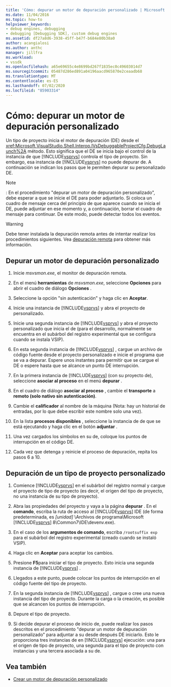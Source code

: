 ```yaml
---
title: 'Cómo: depurar un motor de depuración personalizado | Microsoft Docs'
ms.date: 11/04/2016
ms.topic: how-to
helpviewer_keywords:
- debug engines, debugging
- debugging [Debugging SDK], custom debug engines
ms.assetid: df27a8d6-3938-45ff-b47f-b684e80b38a0
author: acangialosi
ms.author: anthc
manager: jillfra
ms.workload:
- vssdk
ms.openlocfilehash: a65e69655c4e8699bd267f1835ec0c49603014d7
ms.sourcegitcommit: 05487d286ed891a04196aacd965870e2ceaadb68
ms.translationtype: MT
ms.contentlocale: es-ES
ms.lasthandoff: 07/02/2020
ms.locfileid: "85903314"
---
```

# <a name="how-to-debug-a-custom-debug-engine"></a>Cómo: depurar un motor de depuración personalizado
Un tipo de proyecto inicia el motor de depuración (DE) desde el <xref:Microsoft.VisualStudio.Shell.Interop.IVsDebuggableProjectCfg.DebugLaunch%2A> método. Esto significa que el DE se inicia bajo el control de la instancia de que [!INCLUDE[vsprvs](../../code-quality/includes/vsprvs_md.md)] controla el tipo de proyecto. Sin embargo, esa instancia de [!INCLUDE[vsprvs](../../code-quality/includes/vsprvs_md.md)] no puede depurar de. A continuación se indican los pasos que le permiten depurar su personalizado DE.

> [!NOTE]
> : En el procedimiento "depurar un motor de depuración personalizado", debe esperar a que se inicie el DE para poder adjuntarlo. Si coloca un cuadro de mensaje cerca del principio de que aparece cuando se inicia el DE, puede adjuntar en ese momento y, a continuación, borrar el cuadro de mensaje para continuar. De este modo, puede detectar todos los eventos.

> [!WARNING]
> Debe tener instalada la depuración remota antes de intentar realizar los procedimientos siguientes. Vea [depuración remota](../../debugger/remote-debugging.md) para obtener más información.

## <a name="debug-a-custom-debug-engine"></a>Depurar un motor de depuración personalizado

1. Inicie *msvsmon.exe*, el monitor de depuración remota.

2. En el menú **herramientas** de *msvsmon.exe*, seleccione **Opciones** para abrir el cuadro de diálogo **Opciones** .

3. Seleccione la opción "sin autenticación" y haga clic en **Aceptar**.

4. Inicie una instancia de [!INCLUDE[vsprvs](../../code-quality/includes/vsprvs_md.md)] y abra el proyecto de personalizado.

5. Inicie una segunda instancia de [!INCLUDE[vsprvs](../../code-quality/includes/vsprvs_md.md)] y abra el proyecto personalizado que inicia el de (para el desarrollo, normalmente se encuentra en el subárbol del registro experimental que se configura cuando se instala VSIP).

6. En esta segunda instancia de [!INCLUDE[vsprvs](../../code-quality/includes/vsprvs_md.md)] , cargue un archivo de código fuente desde el proyecto personalizado e inicie el programa que se va a depurar. Espere unos instantes para permitir que se cargue el DE o espere hasta que se alcance un punto DE interrupción.

7. En la primera instancia de [!INCLUDE[vsprvs](../../code-quality/includes/vsprvs_md.md)] (con su proyecto de), seleccione **asociar al proceso** en el menú **depurar** .

8. En el cuadro de diálogo **asociar al proceso** , cambie el **transporte** a **remoto (solo nativo sin autenticación)**.

9. Cambie el **calificador** al nombre de la máquina (Nota: hay un historial de entradas, por lo que debe escribir este nombre solo una vez).

10. En la lista **procesos disponibles** , seleccione la instancia de de que se está ejecutando y haga clic en el botón **adjuntar** .

11. Una vez cargados los símbolos en su de, coloque los puntos de interrupción en el código DE.

12. Cada vez que detenga y reinicie el proceso de depuración, repita los pasos 6 a 10.

## <a name="debug-a-custom-project-type"></a>Depuración de un tipo de proyecto personalizado

1. Comience [!INCLUDE[vsprvs](../../code-quality/includes/vsprvs_md.md)] en el subárbol del registro normal y cargue el proyecto de tipo de proyecto (es decir, el origen del tipo de proyecto, no una instancia de su tipo de proyecto).

2. Abra las propiedades del proyecto y vaya a la página **depurar** . En el **comando**, escriba la ruta de acceso al [!INCLUDE[vsprvs](../../code-quality/includes/vsprvs_md.md)] IDE (de forma predeterminada, es *[unidad]* \Archivos de programa\Microsoft [!INCLUDE[vsprvs](../../code-quality/includes/vsprvs_md.md)] 8\Common7\IDE\devenv.exe).

3. En el caso de los **argumentos de comando**, escriba `/rootsuffix exp` para el subárbol del registro experimental (creado cuando se instaló VSIP).

4. Haga clic en **Aceptar** para aceptar los cambios.

5. Presione **F5**para iniciar el tipo de proyecto. Esto inicia una segunda instancia de [!INCLUDE[vsprvs](../../code-quality/includes/vsprvs_md.md)] .

6. Llegados a este punto, puede colocar los puntos de interrupción en el código fuente del tipo de proyecto.

7. En la segunda instancia de [!INCLUDE[vsprvs](../../code-quality/includes/vsprvs_md.md)] , cargue o cree una nueva instancia del tipo de proyecto. Durante la carga o la creación, es posible que se alcancen los puntos de interrupción.

8. Depure el tipo de proyecto.

9. Si decide depurar el proceso de inicio de, puede realizar los pasos descritos en el procedimiento "depurar un motor de depuración personalizado" para adjuntar a su desde después DE iniciarlo. Esto le proporciona tres instancias de en [!INCLUDE[vsprvs](../../code-quality/includes/vsprvs_md.md)] ejecución: una para el origen de tipo de proyecto, una segunda para el tipo de proyecto con instancias y una tercera asociada a su de.

## <a name="see-also"></a>Vea también
- [Crear un motor de depuración personalizado](../../extensibility/debugger/creating-a-custom-debug-engine.md)
